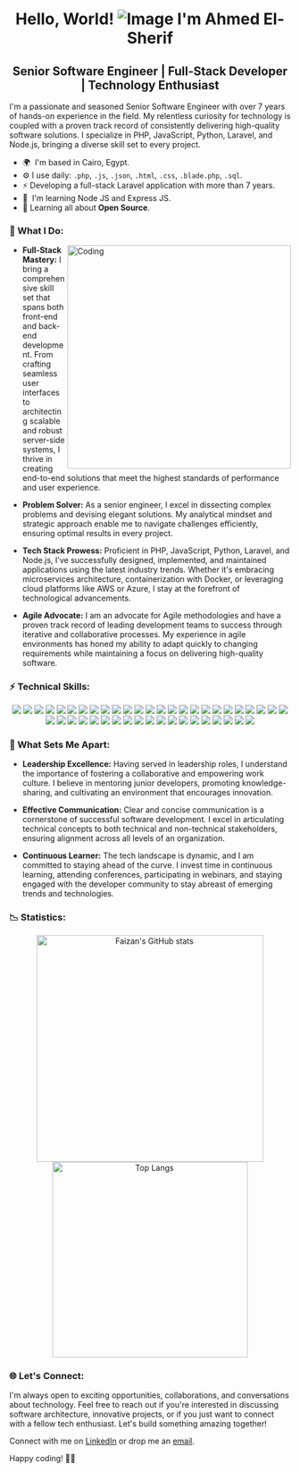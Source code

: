 <div align="center">
  <h1> Hello, World! <img src="https://user-images.githubusercontent.com/18350557/176309783-0785949b-9127-417c-8b55-ab5a4333674e.gif" alt="Image"> I'm Ahmed El-Sherif</h1>
  <h2 align="center">Senior Software Engineer | Full-Stack Developer | Technology Enthusiast</h2>
</div>

I'm a passionate and seasoned Senior Software Engineer with over 7 years of hands-on experience in the field. My relentless curiosity for technology is coupled with a proven track record of consistently delivering high-quality software solutions. I specialize in PHP, JavaScript, Python, Laravel, and Node.js, bringing a diverse skill set to every project.

*   🌍  I'm based in Cairo, Egypt.
*   ⚙️  I use daily: `.php`, `.js`, `.json`, `.html`, `.css`, `.blade.php`, `.sql`.
*   ⚡  Developing a full-stack Laravel application with more than 7 years.
*   🧠  I'm learning Node JS and Express JS.
*   🌱  Learning all about **Open Source**.

### 🚀 What I Do:
<img align="right" alt="Coding" width="400" src="https://imarticus.org/blog/wp-content/uploads/2021/12/djbwgfw.gif">

- **Full-Stack Mastery:** I bring a comprehensive skill set that spans both front-end and back-end development. From crafting seamless user interfaces to architecting scalable and robust server-side systems, I thrive in creating end-to-end solutions that meet the highest standards of performance and user experience.

- **Problem Solver:** As a senior engineer, I excel in dissecting complex problems and devising elegant solutions. My analytical mindset and strategic approach enable me to navigate challenges efficiently, ensuring optimal results in every project.

- **Tech Stack Prowess:** Proficient in PHP, JavaScript, Python, Laravel, and Node.js, I've successfully designed, implemented, and maintained applications using the latest industry trends. Whether it's embracing microservices architecture, containerization with Docker, or leveraging cloud platforms like AWS or Azure, I stay at the forefront of technological advancements.

- **Agile Advocate:** I am an advocate for Agile methodologies and have a proven track record of leading development teams to success through iterative and collaborative processes. My experience in agile environments has honed my ability to adapt quickly to changing requirements while maintaining a focus on delivering high-quality software.

### ⚡ Technical Skills:
<p align="center">
  <a><img src="https://skillicons.dev/icons?i=php" />
    <a><img src="https://skillicons.dev/icons?i=laravel" />
    <a><img src="https://skillicons.dev/icons?i=vue" /></a>
    <a><img src="https://skillicons.dev/icons?i=mysql" /></a>
    <a><img src="https://skillicons.dev/icons?i=nodejs" /></a>
    <a><img src="https://skillicons.dev/icons?i=express" /></a>
    <a><img src="https://skillicons.dev/icons?i=react" /></a>
    <a><img src="https://skillicons.dev/icons?i=ts" /></a>
    <a><img src="https://skillicons.dev/icons?i=prisma" /></a>
    <a><img src="https://skillicons.dev/icons?i=py" /></a>
    <a><img src="https://skillicons.dev/icons?i=pytorch" /></a>
    <a><img src="https://skillicons.dev/icons?i=opencv" /></a>
    <a><img src="https://skillicons.dev/icons?i=qt" /></a>
    <a><img src="https://skillicons.dev/icons?i=django" /></a>
    <a><img src="https://skillicons.dev/icons?i=flask" /></a>
    <a><img src="https://skillicons.dev/icons?i=mongodb" /></a>
    <a><img src="https://skillicons.dev/icons?i=html" /></a>
    <a><img src="https://skillicons.dev/icons?i=css" /></a>
    <a><img src="https://skillicons.dev/icons?i=js" /></a>
    <a><img src="https://skillicons.dev/icons?i=bootstrap" /></a>
    <a><img src="https://skillicons.dev/icons?i=tailwind" /></a>
    <a><img src="https://skillicons.dev/icons?i=sass" /></a>
    <a><img src="https://skillicons.dev/icons?i=angular" /></a>
    <a><img src="https://skillicons.dev/icons?i=vite" /></a>
    <a><img src="https://skillicons.dev/icons?i=jquery" /></a>
    <a><img src="https://skillicons.dev/icons?i=sqlite" /></a>
    <a><img src="https://skillicons.dev/icons?i=firebase" /></a>
    <a><img src="https://skillicons.dev/icons?i=tensorflow" /></a>
    <a><img src="https://skillicons.dev/icons?i=postgres" /></a>
    <a><img src="https://skillicons.dev/icons?i=redis" /></a>
    <a><img src="https://skillicons.dev/icons?i=postman" /></a>
    <a><img src="https://skillicons.dev/icons?i=git" /></a>
    <a><img src="https://skillicons.dev/icons?i=github" /></a>
    <a><img src="https://skillicons.dev/icons?i=linux" /></a>
    <a><img src="https://skillicons.dev/icons?i=bash" /></a>
    <a><img src="https://skillicons.dev/icons?i=cloudflare" /></a>
    <a><img src="https://skillicons.dev/icons?i=nginx" /></a>
    <a><img src="https://skillicons.dev/icons?i=aws" /></a>
    <a><img src="https://skillicons.dev/icons?i=powershell" /></a>
    <a><img src="https://skillicons.dev/icons?i=docker" /></a>
    <a><img src="https://skillicons.dev/icons?i=ai" /></a>
    <a><img src="https://skillicons.dev/icons?i=figma" /></a>
    <a><img src="https://skillicons.dev/icons?i=ps" /></a>
    <a><img src="https://skillicons.dev/icons?i=vscode" /></a>
</p>

### 💼 What Sets Me Apart:

- **Leadership Excellence:** Having served in leadership roles, I understand the importance of fostering a collaborative and empowering work culture. I believe in mentoring junior developers, promoting knowledge-sharing, and cultivating an environment that encourages innovation.

- **Effective Communication:** Clear and concise communication is a cornerstone of successful software development. I excel in articulating technical concepts to both technical and non-technical stakeholders, ensuring alignment across all levels of an organization.

- **Continuous Learner:** The tech landscape is dynamic, and I am committed to staying ahead of the curve. I invest time in continuous learning, attending conferences, participating in webinars, and staying engaged with the developer community to stay abreast of emerging trends and technologies.

### 📉 Statistics:

<!--Statistics: start-->
<div align="center">
<img alt="Faizan's GitHub stats" width="406" src="https://github-readme-stats.vercel.app/api?username=0xelsherif&custom_title=Github+Stats&bg_color=00000000&hide_border=true&show_icons=true&text_color=667799&title_color=f56a00&icon_color=f56a00">
  <img alt="Top Langs" width="350" src="https://github-readme-stats.vercel.app/api/top-langs/?username=0xelsherif&layout=compact&hide_border=true&bg_color=00000000&text_color=667799&custom_title=Top+Languages&title_color=f56a00">
</div>
<!--Statistics: end-->

### 🌐 Let's Connect:

I'm always open to exciting opportunities, collaborations, and conversations about technology. Feel free to reach out if you're interested in discussing software architecture, innovative projects, or if you just want to connect with a fellow tech enthusiast. Let's build something amazing together!

Connect with me on [LinkedIn](https://www.linkedin.com/in/elsherifx09/) or drop me an [email](mailto:dev.ahmedelsherif@gmail.com).

Happy coding! 🚀✨


